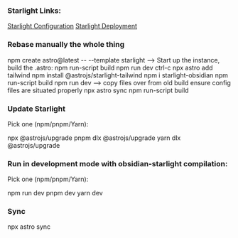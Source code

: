 ### Starlight Links:

[Starlight Configuration](https://starlight.astro.build/reference/configuration/)
[Starlight Deployment](https://docs.astro.build/en/guides/deploy/)

### Rebase manually the whole thing
npm create astro@latest -- --template starlight
--> Start up the instance, build the .astro: npm run-script build
npm run dev
ctrl-c
npx astro add tailwind
npm install @astrojs/starlight-tailwind
npm i starlight-obsidian
npm run-script build
npm run dev
--> copy files over from old build
ensure config files are situated properly
npx astro sync
npm run-script build

### Update Starlight

Pick one (npm/pnpm/Yarn):

npx @astrojs/upgrade
pnpm dlx @astrojs/upgrade
yarn dlx @astrojs/upgrade

### Run in development mode with obsidian-starlight compilation:

Pick one (npm/pnpm/Yarn):

npm run dev
pnpm dev
yarn dev

### Sync

npx astro sync
